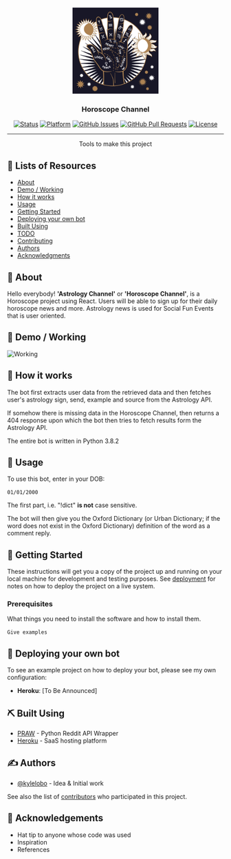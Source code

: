 <p align="center">
  <a href="" rel="noopener">
 <img width=200px height=200px src="img/logo/Horoscope.jpg" alt="Bot logo"></a>
</p>

<h3 align="center">Horoscope Channel</h3>

<div align="center">

[![Status](https://img.shields.io/badge/status-active-success.svg)]()
[![Platform](https://img.shields.io/badge/platform-reddit-orange.svg)](https://www.reddit.com/user/Wordbook_Bot)
[![GitHub Issues](https://img.shields.io/github/issues/kylelobo/The-Documentation-Compendium.svg)](https://github.com/kylelobo/The-Documentation-Compendium/issues)
[![GitHub Pull Requests](https://img.shields.io/github/issues-pr/kylelobo/The-Documentation-Compendium.svg)](https://github.com/kylelobo/The-Documentation-Compendium/pulls)
[![License](https://img.shields.io/badge/license-MIT-blue.svg)](/LICENSE)

</div>

---

<p align="center"> Tools to make this project
    <br> 
</p>

## 📝 Lists of Resources

- [About](#about)
- [Demo / Working](#demo)
- [How it works](#working)
- [Usage](#usage)
- [Getting Started](#getting_started)
- [Deploying your own bot](#deployment)
- [Built Using](#built_using)
- [TODO](../TODO.md)
- [Contributing](../CONTRIBUTING.md)
- [Authors](#authors)
- [Acknowledgments](#acknowledgement)

## 🧐 About <a name = "about"></a>

Hello everybody! <b>'Astrology Channel'</b> or <b>'Horoscope Channel'</b>, is a Horoscope project using React. Users will be able to sign up for their daily horoscope news and more. Astrology news is used for Social Fun Events that  is user oriented.

## 🎥 Demo / Working <a name = "demo"></a>

![Working](https://media2.giphy.com/media/WmtnVfTNbDigG32A8u/giphy.gif?cid=ecf05e47ha3jz1pgrbcmyo8wow90kg9l1ydhh3i517orf0br&rid=giphy.gif&ct=g)

## 💭 How it works <a name = "working"></a>

The bot first extracts user data from the retrieved data and then fetches user's astrology sign, send, example and source from the Astrology API.

If somehow there is missing data in the Horoscope Channel, then returns a 404 response upon which the bot then tries to fetch results form the Astrology API.

The entire bot is written in Python 3.8.2

## 🎈 Usage <a name = "usage"></a>

To use this bot, enter in your DOB:

```
01/01/2000
```

The first part, i.e. "!dict" **is not** case sensitive.

The bot will then give you the Oxford Dictionary (or Urban Dictionary; if the word does not exist in the Oxford Dictionary) definition of the word as a comment reply.


## 🏁 Getting Started <a name = "getting_started"></a>

These instructions will get you a copy of the project up and running on your local machine for development and testing purposes. See [deployment](#deployment) for notes on how to deploy the project on a live system.

### Prerequisites

What things you need to install the software and how to install them.

```
Give examples
```

## 🚀 Deploying your own bot <a name = "deployment"></a>

To see an example project on how to deploy your bot, please see my own configuration:

- **Heroku**: [To Be Announced]

## ⛏️ Built Using <a name = "built_using"></a>

- [PRAW](https://praw.readthedocs.io/en/latest/) - Python Reddit API Wrapper
- [Heroku](https://www.heroku.com/) - SaaS hosting platform

## ✍️ Authors <a name = "authors"></a>

- [@kylelobo](https://github.com/kylelobo) - Idea & Initial work

See also the list of [contributors](https://github.com/kylelobo/The-Documentation-Compendium/contributors) who participated in this project.

## 🎉 Acknowledgements <a name = "acknowledgement"></a>

- Hat tip to anyone whose code was used
- Inspiration
- References
